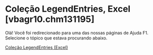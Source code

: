 
# Coleção LegendEntries, Excel [vbagr10.chm131195]

Olá! Você foi redirecionado para uma das nossas páginas de Ajuda F1. Selecione o tópico que estava procurando abaixo.

[Coleção LegendEntries (Excel)](http://msdn.microsoft.com/library/98f5f860-7648-e3a6-f2af-985b383fed24%28Office.15%29.aspx)
